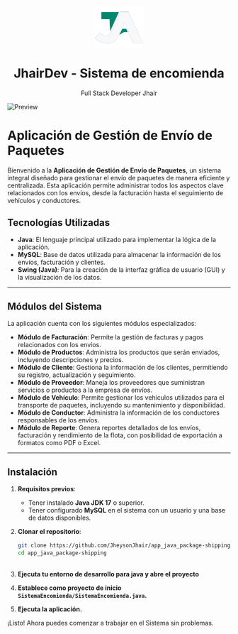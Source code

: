 <div align="center">
    <a href="https://github.com/JheysonJhair/encomienda_system.git">
      <img src="public/Logo.png" width="108px" />
    </a>
    <h1>JhairDev - Sistema de encomienda</h1>
    <p align="center">
        Full Stack Developer Jhair
    </p>
</div>


![Preview](public/preview.png)

# Aplicación de Gestión de Envío de Paquetes

Bienvenido a la **Aplicación de Gestión de Envío de Paquetes**, un sistema integral diseñado para gestionar el envío de paquetes de manera eficiente y centralizada. Esta aplicación permite administrar todos los aspectos clave relacionados con los envíos, desde la facturación hasta el seguimiento de vehículos y conductores.



## Tecnologías Utilizadas

- **Java**: El lenguaje principal utilizado para implementar la lógica de la aplicación.
- **MySQL**: Base de datos utilizada para almacenar la información de los envíos, facturación y clientes.
- **Swing (Java)**: Para la creación de la interfaz gráfica de usuario (GUI) y la visualización de los datos.


---


## Módulos del Sistema

La aplicación cuenta con los siguientes módulos especializados:

- **Módulo de Facturación**: Permite la gestión de facturas y pagos relacionados con los envíos.
- **Módulo de Productos**: Administra los productos que serán enviados, incluyendo descripciones y precios.
- **Módulo de Cliente**: Gestiona la información de los clientes, permitiendo su registro, actualización y seguimiento.
- **Módulo de Proveedor**: Maneja los proveedores que suministran servicios o productos a la empresa de envíos.
- **Módulo de Vehículo**: Permite gestionar los vehículos utilizados para el transporte de paquetes, incluyendo su mantenimiento y disponibilidad.
- **Módulo de Conductor**: Administra la información de los conductores responsables de los envíos.
- **Módulo de Reporte**: Genera reportes detallados de los envíos, facturación y rendimiento de la flota, con posibilidad de exportación a formatos como PDF o Excel.

---



## Instalación

1. **Requisitos previos**:
   - Tener instalado **Java JDK 17** o superior.
   - Tener configurado **MySQL** en el sistema con un usuario y una base de datos disponibles.

2. **Clonar el repositorio**:
   ```bash
   git clone https://github.com/JheysonJhair/app_java_package-shipping
   cd app_java_package-shipping
   


3. **Ejecuta tu entorno de desarrollo para java y abre el proyecto**

4. **Establece como proyecto de inicio `SistemaEncomienda/SistemaEncomienda.java`.**

5. **Ejecuta la aplicación.**

¡Listo! Ahora puedes comenzar a trabajar en el Sistema sin problemas.
